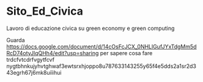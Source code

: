 # Sito_Ed_Civica
Lavoro di educazione civica su green economy e green computing

Guarda https://docs.google.com/document/d/14cOsFcJCX_0NHLlGufJYxTdgMm5dRcD74otyJlqQHh4/edit?usp=sharing per sapere cosa fare
trdcfvtcdrfvgytfcvf nygtbhnkujyhvtghwaf3ewtsrxhjoppo8u787633143255y65f4e5dds2a1sr2d343egrh67j6mk8uiììhui
